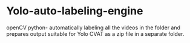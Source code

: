 # Yolo-auto-labeling-engine
openCV python- automatically labeling all the videos in the folder and prepares output suitable for Yolo CVAT as a zip file in a separate folder.
